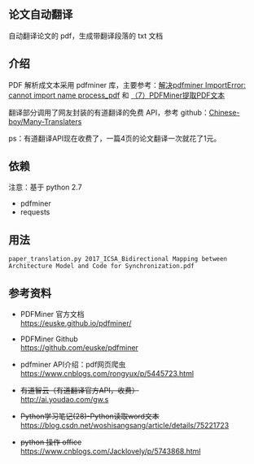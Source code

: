 ## 论文自动翻译
自动翻译论文的 pdf，生成带翻译段落的 txt 文档

## 介绍
PDF 解析成文本采用 pdfminer 库，主要参考：[解决pdfminer ImportError: cannot import name process_pdf](https://blog.csdn.net/MrLevo520/article/details/52136414) 和 [（7）PDFMiner提取PDF文本](https://blog.csdn.net/fighting_no1/article/details/51038942)

翻译部分调用了网友封装的有道翻译的免费 API，参考 github：[Chinese-boy/Many-Translaters](https://github.com/Chinese-boy/Many-Translaters)

ps：有道翻译API现在收费了，一篇4页的论文翻译一次就花了1元。


## 依赖
注意：基于 python 2.7
* pdfminer
* requests


## 用法
```
paper_translation.py 2017_ICSA_Bidirectional Mapping between Architecture Model and Code for Synchronization.pdf
```

## 参考资料
* PDFMiner 官方文档  
https://euske.github.io/pdfminer/

* PDFMiner Github  
https://github.com/euske/pdfminer

* pdfminer API介绍：pdf网页爬虫  
https://www.cnblogs.com/rongyux/p/5445723.html

* ~~有道智云（有道翻译官方API，收费）~~  
http://ai.youdao.com/gw.s

* ~~Python学习笔记(28)-Python读取word文本~~  
https://blog.csdn.net/woshisangsang/article/details/75221723

* ~~python 操作 office~~  
https://www.cnblogs.com/Jacklovely/p/5743868.html